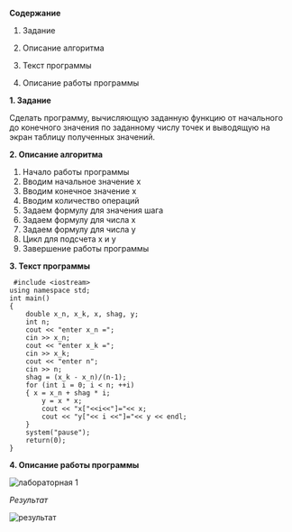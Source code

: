 __Содержание__

1. Задание

2. Описание алгоритма

3. Текст программы

4. Описание работы программы

 
 
  __1. Задание__

Сделать программу, вычисляющую заданную функцию от начального до конечного значения по заданному числу точек и выводящую на экран таблицу полученных значений.

 __2. Описание алгоритма__
 
1. Начало работы программы
2. Вводим начальное значение х
3. Вводим конечное значение х
4. Вводим количество операций
5. Задаем формулу для значения шага
6. Задаем формулу для числа x
7. Задаем формулу для числа y
8. Цикл для подсчета x и y
9. Завершение работы программы
 
 __3. Текст программы__
 
	 #include <iostream> 
	using namespace std;
	int main()
	{
		double x_n, x_k, x, shag, y;
		int n;
		cout << "enter x_n =";
		cin >> x_n;
		cout << "enter x_k =";
		cin >> x_k;
		cout << "enter n";
		cin >> n;
		shag = (x_k - x_n)/(n-1);
		for (int i = 0; i < n; ++i)
		{ x = x_n + shag * i;
			y = x * x;
			cout << "x["<<i<<"]="<< x;
			cout << "y["<< i <<"]="<< y << endl;
		}
		system("pause");
		return(0);
	}

__4. Описание работы программы__

![лабораторная 1](https://user-images.githubusercontent.com/100378590/171470500-542d6e83-7d9b-45ce-bf91-55f1f6179ed4.PNG)

*Результат*

![результат](https://user-images.githubusercontent.com/100378590/171470686-1045c9b4-ca38-4b57-a5d5-e7e93e484c6c.PNG)


